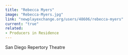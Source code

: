 ```yaml
---
title: "Rebecca Myers"
image: "Rebecca-Myers.jpg"
link: "newplayexchange.org/users/48606/rebecca-myers"
current: "true"
related:
- Producers in Residence
---
```


San Diego Repertory Theatre

